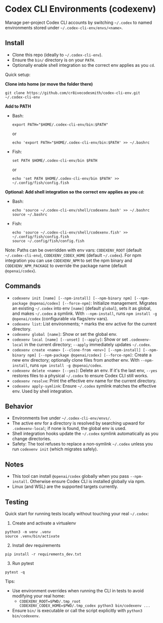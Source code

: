 # Codex CLI Environments (codexenv)

Manage per-project Codex CLI accounts by switching `~/.codex` to named environments stored under `~/.codex-cli-env/envs/<name>`.

## Install

- Clone this repo (ideally to `~/.codex-cli-env`).
- Ensure the `bin/` directory is on your `PATH`.
- Optionally enable shell integration so the correct env applies as you `cd`.

Quick setup:

**Clone into home (or move the folder there)**

```
git clone https://github.com/cr8ivecodesmith/codex-cli-env.git ~/.codex-cli-env
```

**Add to PATH**
  - Bash:
    ```
    export PATH="$HOME/.codex-cli-env/bin:$PATH"
    ```
    or
    ```
    echo 'export PATH="$HOME/.codex-cli-env/bin:$PATH' >> ~/.bashrc
    ```
  - Fish:
    ```
    set PATH $HOME/.codex-cli-env/bin $PATH
    ```
    or
    ```
    echo 'set PATH $HOME/.codex-cli-env/bin $PATH' >> ~/.config/fish/config.fish
    ```

**Optional: Add shell integration so the correct env applies as you `cd`:**
  - Bash:
    ````
    echo 'source ~/.codex-cli-env/shell/codexenv.bash' >> ~/.bashrc
    source ~/.bashrc
    ````
  - Fish:
    ````
    echo 'source ~/.codex-cli-env/shell/codexenv.fish' >> ~/.config/fish/config.fish
    source ~/.config/fish/config.fish
    ````

Note: Paths can be overridden with env vars: `CODEXENV_ROOT` (default `~/.codex-cli-env`), `CODEXENV_CODEX_HOME` (default `~/.codex`). For npm integration you can use `CODEXENV_NPM` to set the npm binary and `CODEXENV_NPM_PACKAGE` to override the package name (default `@openai/codex`).

## Commands

- `codexenv init [name] [--npm-install] [--npm-binary npm] [--npm-package @openai/codex] [--force-npm]`: Initialize management. Migrates an existing `~/.codex` into env `[name]` (default `global`), sets it as global, and makes `~/.codex` a symlink. With `--npm-install`, runs `npm install -g @openai/codex` (configurable via flags/env vars).
- `codexenv list`: List environments; `*` marks the env active for the current directory.
- `codexenv global [name]`: Show or set the global env.
- `codexenv local [name] [--unset] [--apply]`: Show or set `.codexenv-local` in the current directory; `--apply` immediately updates `~/.codex`.
- `codexenv create <name> [--clone-from <env>] [--npm-install] [--npm-binary npm] [--npm-package @openai/codex] [--force-npm]`: Create a new env directory; optionally clone files from another env. With `--npm-install`, runs `npm install -g @openai/codex`.
- `codexenv delete <name> [--yes]`: Delete an env. If it's the last env, `--yes` restores files to a physical `~/.codex` to ensure Codex CLI still works.
- `codexenv resolve`: Print the effective env name for the current directory.
- `codexenv apply-symlink`: Ensure `~/.codex` symlink matches the effective env. Used by shell integration.

## Behavior

- Environments live under `~/.codex-cli-env/envs/`.
- The active env for a directory is resolved by searching upward for `.codexenv-local`; if none is found, the global env is used.
- Shell integration hooks update the `~/.codex` symlink automatically as you change directories.
- Safety: The tool refuses to replace a non-symlink `~/.codex` unless you run `codexenv init` (which migrates safely).

## Notes

- This tool can install `@openai/codex` globally when you pass `--npm-install`. Otherwise ensure Codex CLI is installed globally via npm.
- Linux (and WSL) are the supported targets currently.

## Testing

Quick start for running tests locally without touching your real `~/.codex`:

1) Create and activate a virtualenv

```
python3 -m venv .venv
source .venv/bin/activate
```

2) Install dev requirements

```
pip install -r requirements_dev.txt
```

3) Run pytest

```
pytest -q
```

Tips:
- Use environment overrides when running the CLI in tests to avoid modifying your real home:
  - `CODEXENV_ROOT=$PWD/.tmp_root CODEXENV_CODEX_HOME=$PWD/.tmp_codex python3 bin/codexenv ...`
- Ensure `bin/` is executable or call the script explicitly with `python3 bin/codexenv`.
